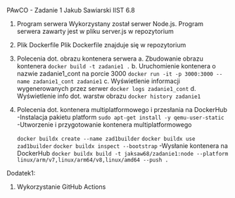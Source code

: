 PAwCO - Zadanie 1
Jakub Sawiarski IIST 6.8

1. Program serwera
   Wykorzystany został serwer Node.js. Program serwera zawarty jest w pliku server.js w repozytorium

2. Plik Dockerfile
   Plik Dockerfile znajduje się w repozytorium

3. Polecenia dot. obrazu kontenera serwera
   a. Zbudowanie obrazu kontenera
   ```docker build -t zadanie1 .```
   b. Uruchomienie kontenera o nazwie zadanie1_cont na porcie 3000
   ```docker run -it -p 3000:3000 --name zadanie1_cont zadanie1```
   c. Wyświetlenie informacji wygenerowanych przez serwer
   ```docker logs zadanie1_cont```
   d. Wyświetlenie info dot. warstw obrazu
   ```docker history zadanie1```

4. Polecenia dot. kontenera multiplatformowego i przesłania na DockerHub
   -Instalacja pakietu platform
    ```sudo apt-get install -y qemu-user-static```
   -Utworzenie i przygotowanie kontenera multiplatformowego

    ```docker buildx create --name zad1builder```
    ```docker buildx use zad1builder```
    ```docker buildx inspect --bootstrap```
   -Wysłanie kontenera na DockerHub
    ```docker buildx build -t jaksaw68/zadanie1:node --platform linux/arm/v7,linux/arm64/v8,linux/amd64 --push .```

Dodatek1:
 1. Wykorzystanie GitHub Actions



